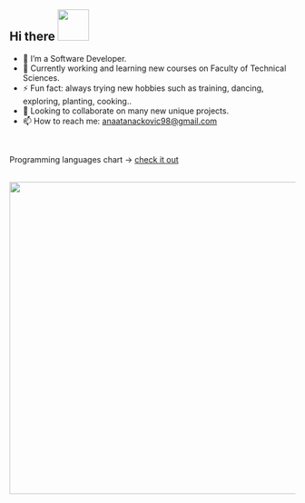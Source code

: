 
<h2> Hi there <img src="https://media.giphy.com/media/mGcNjsfWAjY5AEZNw6/giphy.gif" width="55"> </h2>


- 🔭 I’m a Software Developer.
- 🌱 Currently working and learning new courses on Faculty of Technical Sciences.
- ⚡ Fun fact: always trying new hobbies such as training, dancing, exploring, planting, cooking..
- 👯 Looking to collaborate on many new unique projects.
- 📫 How to reach me: anaatanackovic98@gmail.com

<br/>

Programming languages chart -> [check it out](http://ionicabizau.github.io/github-profile-languages/?user=Ana00000)

<br/>

<img align="left" width="550" src="https://github-readme-stats.vercel.app/api?username=Ana00000&show_icons=true&hide_border=true&theme=radical&count_private=true&include_all_commits=true&hide=contribs,issues,stars" />
